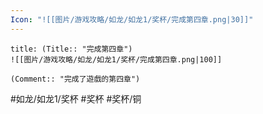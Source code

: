 ```yaml
---
Icon: "![[图片/游戏攻略/如龙/如龙1/奖杯/完成第四章.png|30]]"
---
```

```ad-common-bronze-trophy
title: (Title:: "完成第四章")
![[图片/游戏攻略/如龙/如龙1/奖杯/完成第四章.png|100]]

(Comment:: "完成了遊戲的第四章")
```

#如龙/如龙1/奖杯 #奖杯 #奖杯/铜
